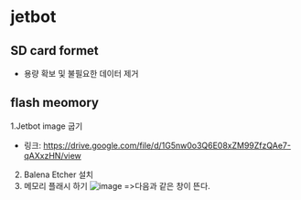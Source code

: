 # jetbot
## SD card formet
- 용량 확보 및 불필요한 데이터 제거
## flash meomory
1.Jetbot image 굽기
- 링크: https://drive.google.com/file/d/1G5nw0o3Q6E08xZM99ZfzQAe7-qAXxzHN/view
2. Balena Etcher 설치
3. 메모리 플래시 하기
![image](https://user-images.githubusercontent.com/102523600/200292038-0411aabb-7f87-48e1-b243-d774ea1abed1.png)
=>다음과 같은 창이 뜬다.
